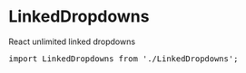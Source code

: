 # LinkedDropdowns
React unlimited linked dropdowns

<pre>
import LinkedDropdowns from './LinkedDropdowns';

<LinkedDropdowns
  dropdowns={[
    {
      label: 'Country',
      items: [
        { id: '10', value: 'Romania', isDefault: true },
        { id: '20', value: 'USA', isDefault: false }
      ]
    },
    {
      label: 'Region',
      items: [
        { id: '1', value: 'Bucharest', idParent: '10', isDefault: false },
        { id: '2', value: 'Tulcea', idParent: '10', isDefault: true },
        { id: '3', value: 'California', idParent: '20', isDefault: true },
        { id: '4', value: 'Texas', idParent: '20', isDefault: false }
      ]
    },
    {
      label: 'City',
      items: [
        { id: '1', value: 'Bucharest', idParent: '1', isDefault: true },
        { id: '2', value: 'Cataloi', idParent: '2', isDefault: false },
        { id: '3', value: 'Tulcea', idParent: '2', isDefault: true },
        { id: '4', value: 'Los Angeles', idParent: '3', isDefault: false },
        { id: '5', value: 'San Francisco', idParent: '3', isDefault: false },
        { id: '6', value: 'Dallas', idParent: '4', isDefault: false },
        { id: '7', value: 'Houston', idParent: '4', isDefault: true }
      ]
    }
  ]}
  size='small'
  variant='outlined'
  breakpoints={{ xs: 4, md: 4, lg: 2  }}
  required={true}
  helperText='Select previous option first'
  // value='3'
/>
</pre>
